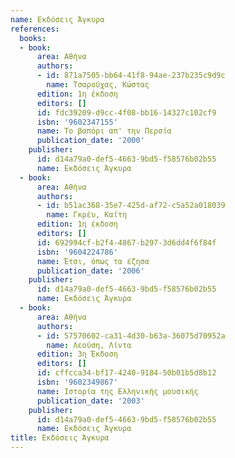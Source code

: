 ```yaml
---
name: Εκδόσεις Άγκυρα
references:
  books:
  - book:
      area: Αθήνα
      authors:
      - id: 871a7505-bb64-41f8-94ae-237b235c9d9c
        name: Τσαρούχας, Κώστας
      edition: 1η έκδοση
      editors: []
      id: fdc39209-d9cc-4f08-bb16-14327c102cf9
      isbn: '9602347155'
      name: Το βαπόρι απ' την Περσία
      publication_date: '2000'
    publisher:
      id: d14a79a0-def5-4663-9bd5-f58576b02b55
      name: Εκδόσεις Άγκυρα
  - book:
      area: Αθήνα
      authors:
      - id: b51ac368-35e7-425d-af72-c5a52a018039
        name: Γκρέυ, Καίτη
      edition: 1η έκδοση
      editors: []
      id: 692994cf-b2f4-4867-b297-3d6dd4f6f84f
      isbn: '9604224786'
      name: Έτσι, όπως τα έζησα
      publication_date: '2006'
    publisher:
      id: d14a79a0-def5-4663-9bd5-f58576b02b55
      name: Εκδόσεις Άγκυρα
  - book:
      area: Αθήνα
      authors:
      - id: 57570602-ca31-4d30-b63a-36075d70952a
        name: Λεούση, Λίντα
      edition: 3η Έκδοση
      editors: []
      id: cffcca34-bf17-4240-9184-50b01b5d8b12
      isbn: '9602349867'
      name: Ιστορία της Ελληνικής μουσικής
      publication_date: '2003'
    publisher:
      id: d14a79a0-def5-4663-9bd5-f58576b02b55
      name: Εκδόσεις Άγκυρα
title: Εκδόσεις Άγκυρα
---
```


